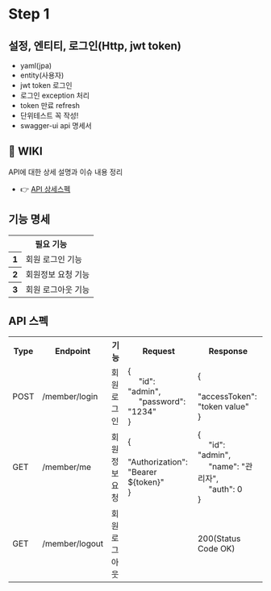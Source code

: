 # Step 1

## 설정, 엔티티, 로그인(Http, jwt token)
* yaml(jpa)
* entity(사용자)
* jwt token 로그인
* 로그인 exception 처리
* token 만료 refresh
* 단위테스트 꼭 작성!
* swagger-ui api 명세서

## 🚀 WIKI
API에 대한 상세 설명과 이슈 내용 정리
- 👉 [API 상세스펙](https://github.com/whoamixzerone/spring-boot-order-service/wiki#api-%EC%8A%A4%ED%8E%99)

## 기능 명세
<table>
<tr>
    <th colspan="2">필요 기능</th>
</tr>
<tr>
    <th>1</th>
    <td>회원 로그인 기능</td>
</tr>
<tr>
    <th>2</th>
    <td>회원정보 요청 기능</td>
</tr>
<tr>
    <th>3</th>
    <td>회원 로그아웃 기능</td>
</tr>
</table>

## API 스펙
<table>
<tr>
    <th>Type</th><th>Endpoint</th><th>기능</th><th>Request</th><th>Response</th>
</tr>
<tr>
    <td>POST</td>
    <td>/member/login</td>
    <td>회원 로그인</td>
    <td>
    {
    <br/>
    &nbsp;&nbsp;&nbsp;&nbsp;
    "id": "admin",
    <br/>
    &nbsp;&nbsp;&nbsp;&nbsp;
    "password": "1234"
    <br/>
    }
    </td>
    <td>
    {
    <br/>
    &nbsp;&nbsp;&nbsp;&nbsp;
    "accessToken": "token value"
    <br/>
    }
    </td>
</tr>
<tr>
    <td>GET</td>
    <td>/member/me</td>
    <td>회원정보 요청</td>
    <td>
    {
    <br/>
    &nbsp;&nbsp;&nbsp;&nbsp;
    "Authorization": "Bearer ${token}"
    <br/>
    }
    </td>
    <td>
    {
    <br/>
    &nbsp;&nbsp;&nbsp;&nbsp;
    "id": "admin",
    <br/>
    &nbsp;&nbsp;&nbsp;&nbsp;
    "name": "관리자",
    <br/>
    &nbsp;&nbsp;&nbsp;&nbsp;
    "auth": 0
    <br/>
    }
    </td>
</tr>
<tr>
    <td>GET</td>
    <td>/member/logout</td>
    <td>회원 로그아웃</td>
    <td></td>
    <td>200(Status Code OK)</td>
</tr>
</table>